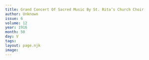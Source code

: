 ```yaml
---
title: Grand Concert Of Sacred Music By St. Rita’s Church Choir
author: Unknown
issue: 6
volume: 12
year: 1916
month: 50
day: V
tags:
layout: page.njk
image:
---
```


